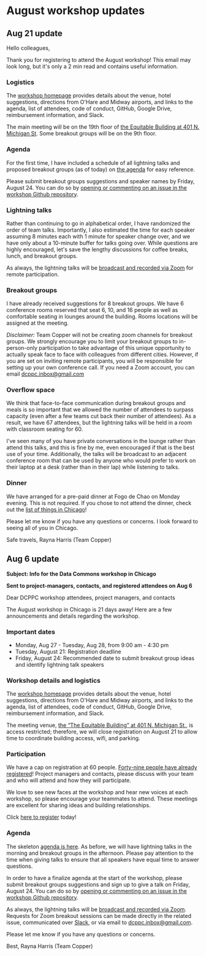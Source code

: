 # August workshop updates

## Aug 21 update

Hello colleagues, 

Thank you for registering to attend the August workshop! This email may look long, but it's only a 2 min read and contains useful information. 

### Logistics

The [workshop homepage](http://nih-data-commons.us/2018-august-workshop/) provides details about the venue, hotel suggestions, directions from O'Hare and Midway airports, and links to the agenda, list of attendees, code of conduct, GitHub, Google Drive, reimbursement information, and Slack.

The main meeting will be on the 19th floor of [the Equitable Building at 401 N. Michigan St](https://www.google.com/maps/place/Equitable+Building,+401+N+Michigan+Ave,+Chicago,+IL+60611/data=!4m2!3m1!1s0x880e2caeb090f199:0x59416c1cc80ae2b7?sa=X&ved=0ahUKEwj7i_3umIHcAhXpg1QKHf8mDD8Q8gEIKDAA). Some breakout groups will be on the 9th floor.

### Agenda

For the first time, I have included a schedule of all lightning talks and proposed breakout groups (as of today) on [the agenda](http://nih-data-commons.us/2018-august-workshop/agenda) for easy reference. 

Please submit breakout groups suggestions and speaker names by Friday, August 24. You can do so by [opening or commenting on an issue in the workshop Github repository](https://github.com/dcppc/2018-august-workshop/issues). 

### Lightning talks
 
Rather than continuing to go in alphabetical order, I have randomized the order of team talks. Importantly, I also estimated the time for each speaker assuming 8 minutes each with 1 minute for speaker change over, and we have only about a 10-minute buffer for talks going over. While questions are highly encouraged, let's save the lengthy discussions for coffee breaks, lunch, and breakout groups. 

As always, the lightning talks will be [broadcast and recorded via Zoom](https://zoom.us/j/364678101) for remote participation. 

### Breakout groups

I have already received suggestions for 8 breakout groups. We have 6 conference rooms reserved that seat 6, 10, and 16 people as well as comfortable seating in lounges around the building. Rooms locations will be assigned at the meeting.

*Disclaimer:* Team Copper will not be creating zoom channels for breakout groups. We strongly encourage you to limit your breakout groups to in-person-only participation to take advantage of this unique opportunity to actually speak face to face with colleagues from different cities. However, if you are set on inviting remote participants, you will be responsible for setting up your own conference call. If you need a Zoom account, you can email <dcppc.inbox@gmail.com> 

### Overflow space

We think that face-to-face communication during breakout groups and meals is so important that we allowed the number of attendees to surpass capacity (even after a few teams cut back their number of attendees). As a result, we have 67 attendees, but the lightning talks will be held in a room with classroom seating for 60. 

I've seen many of you have private conversations in the lounge rather than attend this talks, and this is fine by me, even encouraged if that is the best use of your time. Additionally, the talks will be broadcast to an adjacent conference room that can be used by anyone who would prefer to work on their laptop at a desk (rather than in their lap) while listening to talks. 

### Dinner

We have arranged for a pre-paid dinner at Fogo de Chao on Monday evening. This is not required. If you chose to not attend the dinner, check out the [list of things in Chicago](http://nih-data-commons.us/2018-august-workshop/tourism)!

Please let me know if you have any questions or concerns.  I look forward to seeing all of you in Chicago. 

Safe travels,
Rayna Harris (Team Copper)


## Aug 6 update

**Subject: Info for the Data Commons workshop in Chicago**

**Sent to project-managers, contacts, and registered attendees on Aug 6**

Dear DCPPC workshop attendees, project managers, and contacts

The August workshop in Chicago is 21 days away! Here are a few announcements and details regarding the workshop.

### Important dates

- Monday, Aug 27 - Tuesday, Aug 28, from 9:00 am - 4:30 pm
- Tuesday, August 21: Registration deadline
- Friday, August 24: Recommended date to submit breakout group ideas and identify lightning talk speakers

### Workshop details and logistics

The [workshop homepage](http://nih-data-commons.us/2018-august-workshop/) provides details about the venue, hotel suggestions, directions from O'Hare and Midway airports, and links to the agenda, list of attendees, code of conduct, GitHub, Google Drive, reimbursement information, and Slack.

The meeting venue, [the “The Equitable Building” at 401 N. Michigan St.](https://www.google.com/maps/place/Equitable+Building,+401+N+Michigan+Ave,+Chicago,+IL+60611/data=!4m2!3m1!1s0x880e2caeb090f199:0x59416c1cc80ae2b7?sa=X&ved=0ahUKEwj7i_3umIHcAhXpg1QKHf8mDD8Q8gEIKDAA), is access restricted; therefore, we will close registration on August 21 to allow time to coordinate building access, wifi, and parking.

### Participation

We have a cap on registration at 60 people. [Forty-nine people have already registered](http://nih-data-commons.us/2018-august-workshop/attendees)! Project managers and contacts, please discuss with your team and who will attend and how they will participate. 

We love to see new faces at the workshop and hear new voices at each workshop, so please encourage your teammates to attend. These meetings are excellent for sharing ideas and building relationships.

Click [here to register](https://ti.to/dcppc/august-dcppc-workshop) today!

### Agenda

The skeleton [agenda is here](http://nih-data-commons.us/2018-august-workshop/agenda). As before, we will have lightning talks in the morning and breakout groups in the afternoon. Please pay attention to the time when giving talks to ensure that all speakers have equal time to answer questions. 

In order to have a finalize agenda at the start of the workshop, please submit breakout groups suggestions and sign up to give a talk on Friday, August 24. You can do so by [opening or commenting on an issue in the workshop Github repository](https://github.com/dcppc/2018-august-workshop/issues). 

As always, the lightning talks will be [broadcast and recorded via Zoom](https://zoom.us/j/364678101). Requests for Zoom breakout sessions can be made directly in the related issue, communicated over [Slack](http://bit.ly/DCPPCslack), or via email to <dcppc.inbox@gmail.com>.

Please let me know if you have any questions or concerns. 

Best,
Rayna Harris (Team Copper)
